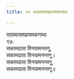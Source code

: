 ```yaml
---
title: १४ पादब्यासमहायमकगाथा

---
```

पादब्यासमहायमकगाथा  
९७.  
सकामदाता विनयामनतगू,  
सकामदाता विनयामनन्तगू।  
सकामदाता विनयामनन्तगू,  
सकामदाता विनयामनन्तगू॥  